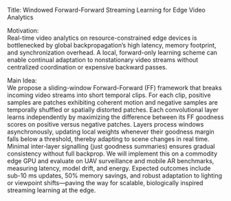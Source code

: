 Title: Windowed Forward-Forward Streaming Learning for Edge Video Analytics

Motivation:  
Real-time video analytics on resource-constrained edge devices is bottlenecked by global backpropagation’s high latency, memory footprint, and synchronization overhead. A local, forward-only learning scheme can enable continual adaptation to nonstationary video streams without centralized coordination or expensive backward passes.

Main Idea:  
We propose a sliding-window Forward-Forward (FF) framework that breaks incoming video streams into short temporal clips. For each clip, positive samples are patches exhibiting coherent motion and negative samples are temporally shuffled or spatially distorted patches. Each convolutional layer learns independently by maximizing the difference between its FF goodness scores on positive versus negative patches. Layers process windows asynchronously, updating local weights whenever their goodness margin falls below a threshold, thereby adapting to scene changes in real time. Minimal inter-layer signalling (just goodness summaries) ensures gradual consistency without full backprop. We will implement this on a commodity edge GPU and evaluate on UAV surveillance and mobile AR benchmarks, measuring latency, model drift, and energy. Expected outcomes include sub-10 ms updates, 50% memory savings, and robust adaptation to lighting or viewpoint shifts—paving the way for scalable, biologically inspired streaming learning at the edge.